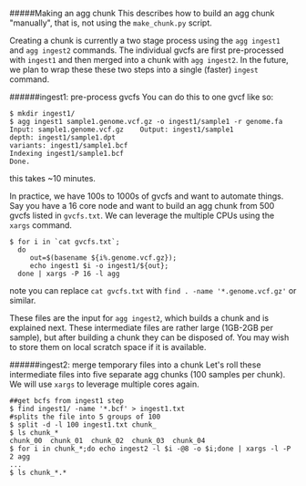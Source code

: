 #####Making an agg chunk
This describes how to build an agg chunk "manually", that is, not using the `make_chunk.py` script.

Creating a chunk is currently a two stage process using the `agg ingest1` and `agg ingest2` commands.  The individual gvcfs are first pre-processed with `ingest1` and then merged into a chunk with `agg ingest2`.  In the future, we plan to wrap these these two steps into a single (faster) `ingest` command.

######ingest1: pre-process gvcfs
You can do this to one gvcf like so:
```
$ mkdir ingest1/
$ agg ingest1 sample1.genome.vcf.gz -o ingest1/sample1 -r genome.fa
Input: sample1.genome.vcf.gz    Output: ingest1/sample1
depth: ingest1/sample1.dpt
variants: ingest1/sample1.bcf
Indexing ingest1/sample1.bcf
Done.
```
this takes ~10 minutes.

In practice, we have 100s to 1000s of gvcfs and want to automate things. Say you have a 16 core node and want to build an agg chunk from 500 gvcfs listed in `gvcfs.txt`.  We can leverage the multiple CPUs using the `xargs` command.
```
$ for i in `cat gvcfs.txt`;
  do 
     out=$(basename ${i%.genome.vcf.gz});
     echo ingest1 $i -o ingest1/${out};
  done | xargs -P 16 -l agg
```
note you can replace `cat gvcfs.txt` with `find . -name '*.genome.vcf.gz'` or similar.

These files are the input for `agg ingest2`, which builds a chunk and is explained next. These intermediate files are rather large (1GB-2GB per sample), but after building a chunk they can be disposed of. You may wish to store them on local scratch space if it is available.

######ingest2: merge temporary files into a chunk
Let's roll these intermediate files into five separate agg chunks (100 samples per chunk). We will use `xargs` to leverage multiple cores again.
```
##get bcfs from ingest1 step
$ find ingest1/ -name '*.bcf' > ingest1.txt 
#splits the file into 5 groups of 100
$ split -d -l 100 ingest1.txt chunk_ 
$ ls chunk_*
chunk_00  chunk_01  chunk_02  chunk_03  chunk_04
$ for i in chunk_*;do echo ingest2 -l $i -@8 -o $i;done | xargs -l -P 2 agg
...
$ ls chunk_*.*
```
